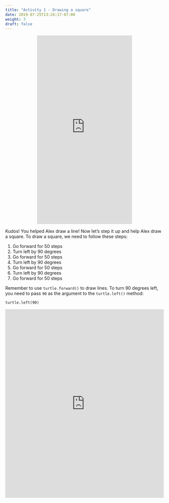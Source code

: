 ```yaml
---
title: "Activity 1 - Drawing a square"
date: 2019-07-25T13:24:17-07:00
weight: 3
draft: false
---
```


<p style="text-align: center;"><iframe width="60%" height="600px" src="https://www.youtube.com/embed/CRJf-LbXAx4" frameborder="0" allow="accelerometer; autoplay; clipboard-write; encrypted-media; gyroscope; picture-in-picture" allowfullscreen></iframe></p>

Kudos! You helped Alex draw a line! Now let’s step it up and help Alex draw a square. To draw a square, we need to follow these steps:

1. Go forward for 50 steps
2. Turn left by 90 degrees
3. Go forward for 50 steps
4. Turn left by 90 degrees
5. Go forward for 50 steps
6. Turn left by 90 degrees
7. Go forward for 50 steps

Remember to use `turtle.forward()` to draw lines. To turn 90 degrees left, you need to pass `90` as the argument to the `turtle.left()` method:

```
turtle.left(90)
```

<iframe height="600px" width="100%" src="https://repl.it/@nuevofoundation/PythonWithTurtleActivity1?lite=true" scrolling="no" frameborder="no" allowtransparency="true" allowfullscreen="true" sandbox="allow-forms allow-pointer-lock allow-popups allow-same-origin allow-scripts allow-modals"></iframe>
